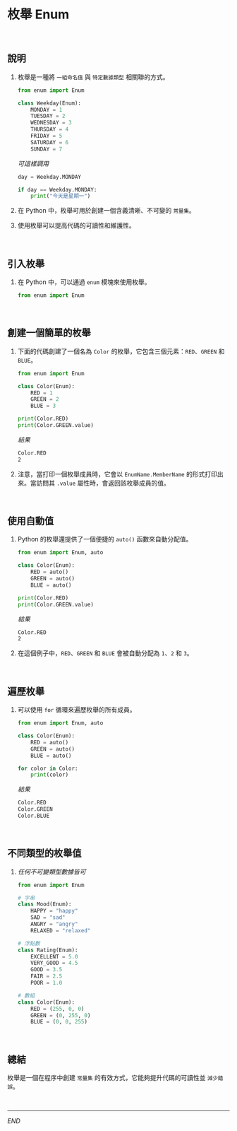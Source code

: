 # 枚舉 Enum

<br>

## 說明

1. 枚舉是一種將 `一組命名值` 與 `特定數據類型` 相關聯的方式。

   ```python
   from enum import Enum

   class Weekday(Enum):
       MONDAY = 1
       TUESDAY = 2
       WEDNESDAY = 3
       THURSDAY = 4
       FRIDAY = 5
       SATURDAY = 6
       SUNDAY = 7
   ```

   _可這樣調用_

   ```python
   day = Weekday.MONDAY

   if day == Weekday.MONDAY:
       print("今天是星期一")
   ```
2. 在 Python 中，枚舉可用於創建一個含義清晰、不可變的 `常量集`。
3. 使用枚舉可以提高代碼的可讀性和維護性。

<br>

## 引入枚舉

1. 在 Python 中，可以通過 `enum` 模塊來使用枚舉。

    ```python
    from enum import Enum
    ```

<br>

## 創建一個簡單的枚舉

1. 下面的代碼創建了一個名為 `Color` 的枚舉，它包含三個元素：`RED`、`GREEN` 和 `BLUE`。

    ```python
    from enum import Enum

    class Color(Enum):
        RED = 1
        GREEN = 2
        BLUE = 3

    print(Color.RED)
    print(Color.GREEN.value)
    ```

    _結果_

    ```bash
    Color.RED
    2
    ```

2. 注意，當打印一個枚舉成員時，它會以 `EnumName.MemberName` 的形式打印出來。當訪問其 `.value` 屬性時，會返回該枚舉成員的值。

<br>

## 使用自動值

1. Python 的枚舉還提供了一個便捷的 `auto()` 函數來自動分配值。

    ```python
    from enum import Enum, auto

    class Color(Enum):
        RED = auto()
        GREEN = auto()
        BLUE = auto()

    print(Color.RED)
    print(Color.GREEN.value)
    ```

    _結果_

    ```bash
    Color.RED
    2
    ```

2. 在這個例子中，`RED`、`GREEN` 和 `BLUE` 會被自動分配為 `1`、`2` 和 `3`。

<br>

## 遍歷枚舉

1. 可以使用 `for` 循環來遍歷枚舉的所有成員。

    ```python
    from enum import Enum, auto

    class Color(Enum):
        RED = auto()
        GREEN = auto()
        BLUE = auto()

    for color in Color:
        print(color)
    ```

    _結果_

    ```bash
    Color.RED
    Color.GREEN
    Color.BLUE
    ```

<br>

## 不同類型的枚舉值

1. _任何不可變類型數據皆可_

    ```python
    from enum import Enum

    # 字串
    class Mood(Enum):
        HAPPY = "happy"
        SAD = "sad"
        ANGRY = "angry"
        RELAXED = "relaxed"

    # 浮點數
    class Rating(Enum):
        EXCELLENT = 5.0
        VERY_GOOD = 4.5
        GOOD = 3.5
        FAIR = 2.5
        POOR = 1.0

    # 數組
    class Color(Enum):
        RED = (255, 0, 0)
        GREEN = (0, 255, 0)
        BLUE = (0, 0, 255)
    ```

<br>

## 總結

枚舉是一個在程序中創建 `常量集` 的有效方式，它能夠提升代碼的可讀性並 `減少錯誤`。

<br>

---

_END_
